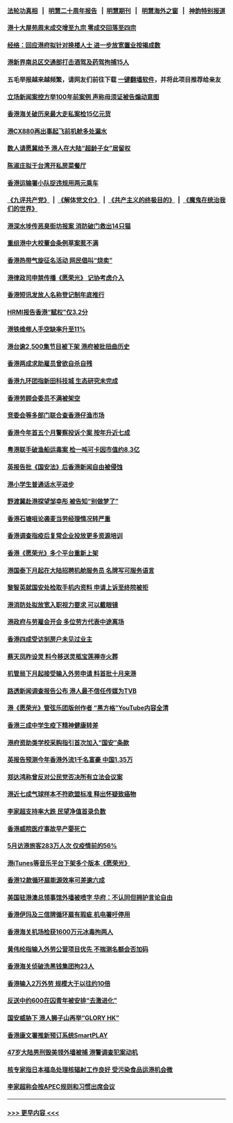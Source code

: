 #### [法轮功真相](https://github.com/gfw-breaker/truth/blob/master/README.md?t=0) &nbsp;&nbsp;|&nbsp;&nbsp; [明慧二十周年报告](https://github.com/gfw-breaker/mh-reports/blob/master/README.md?t=0) &nbsp;&nbsp;|&nbsp;&nbsp;[明慧期刊](https://github.com/gfw-breaker/mh-qikan) &nbsp;&nbsp;|&nbsp;&nbsp; [明慧海外之窗](https://github.com/gfw-breaker/mh-news/blob/master/README.md?t=0) &nbsp;&nbsp;|&nbsp;&nbsp; [神韵特别报道](https://github.com/gfw-breaker/mh-news/blob/master/shenyun.md?t=0)
#### [港十大屋苑周末成交增至九宗 零成交回落至四宗](../pages/nsc415/n14023227.md?t=06280044) 
#### [经络：回应港府拟针对换楼人士 进一步放宽置业按揭成数](../pages/nsc415/n14023223.md?t=06280044) 
#### [港新界南总区交通部打击酒驾及药驾拘捕15人](../pages/nsc415/n14023216.md?t=06280044) 
#### 五毛举报越来越频繁，请网友们前往下载 [一键翻墙软件](https://github.com/gfw-breaker/ssr-accounts)，并将此项目推荐给亲友
#### [立场新闻案控方举100年前案例 声称毋须证被告煽动意图](../pages/nsc415/n14023213.md?t=06280044) 
#### [香港海关破历来最大走私案检15亿元货](../pages/nsc415/n14023205.md?t=06280044) 
#### [港CX880再出事起飞前机舱多处漏水](../pages/nsc415/n14023202.md?t=06280044) 
#### [数人请愿冀给予 港人在大陆“超龄子女”居留权](../pages/nsc415/n14023199.md?t=06280044) 
#### [陈淑庄拟于台湾开私房菜餐厅](../pages/nsc415/n14023194.md?t=06280044) 
#### [香港运输署小队捉违规用两元乘车](../pages/nsc415/n14023178.md?t=06280044) 
#### [《九评共产党》](https://github.com/begood0513/9ping.md/blob/master/README.md) &nbsp;|&nbsp; [《解体党文化》](../../../../jtdwh.md/blob/master/README.md)  &nbsp;|&nbsp; [《共产主义的终极目的》](../../../../gczydzjmd.md/blob/master/README.md) &nbsp;|&nbsp; [《魔鬼在统治我们的世界》](../../../../mgztzwmdsj.md/blob/master/README.md) 
#### [港深水埗传恶臭街坊报案 消防破门救出14只猫](../pages/nsc415/n14021271.md?t=06280044) 
#### [重组港中大校董会条例草案惹不满](../pages/nsc415/n14021268.md?t=06280044) 
#### [香港热带气旋征名活动 网民倡叫“烧卖”](../pages/nsc415/n14021265.md?t=06280044) 
#### [港律政司申禁传播《愿荣光》 记协考虑介入](../pages/nsc415/n14021264.md?t=06280044) 
#### [香港短讯发放人名称登记制年底推行](../pages/nsc415/n14021259.md?t=06280044) 
#### [HRMI报告香港“赋权”仅3.2分](../pages/nsc415/n14021249.md?t=06280044) 
#### [港铁维修人手空缺率升至11%](../pages/nsc415/n14021224.md?t=06280044) 
#### [港台逾2,500集节目被下架 港府被批扭曲历史](../pages/nsc415/n14020409.md?t=06280044) 
#### [香港两成求助雇员曾欲自杀自残](../pages/nsc415/n14019875.md?t=06280044) 
#### [香港九环团指新田科技城 生态研究未完成](../pages/nsc415/n14019874.md?t=06280044) 
#### [香港劳顾会委员不满被架空](../pages/nsc415/n14019873.md?t=06280044) 
#### [竞委会等多部门联合查香港仔渔市场](../pages/nsc415/n14019872.md?t=06280044) 
#### [香港今年首五个月警察投诉个案 按年升近七成](../pages/nsc415/n14019871.md?t=06280044) 
#### [粤港联手破渔船运毒案 检一吨可卡因市值约8.3亿](../pages/nsc415/n14019868.md?t=06280044) 
#### [英报告批《国安法》后香港新闻自由被侵蚀](../pages/nsc415/n14019560.md?t=06280044) 
#### [港小学生普通话水平进步](../pages/nsc415/n14019243.md?t=06280044) 
#### [野渡冀赴港探望邹幸彤 被告知“别做梦了”](../pages/nsc415/n14019249.md?t=06280044) 
#### [香港石塘咀论袭麦当劳经理情况转严重](../pages/nsc415/n14019247.md?t=06280044) 
#### [香港调查指疫后复常企业投放更多资源培训](../pages/nsc415/n14019246.md?t=06280044) 
#### [香港《愿荣光》多个平台重新上架](../pages/nsc415/n14019244.md?t=06280044) 
#### [港国泰下月起在大陆招聘机舱服务员 名牌写可服务语言](../pages/nsc415/n14019242.md?t=06280044) 
#### [黎智英就国安处检取手机内资料 申请上诉至终院被拒](../pages/nsc415/n14019241.md?t=06280044) 
#### [港消防处拟放宽入职视力要求 可以戴眼镜](../pages/nsc415/n14019240.md?t=06280044) 
#### [港政府与劳雇会开会 多位劳方代表中途离场](../pages/nsc415/n14019239.md?t=06280044) 
#### [香港四成受访㓥房户未见过业主](../pages/nsc415/n14018526.md?t=06280044) 
#### [蔡天凤昨设灵 料今移送灵柩宝莲禅寺火葬](../pages/nsc415/n14018524.md?t=06280044) 
#### [机管局下月起接受输入外劳申请 料首批十月来港](../pages/nsc415/n14018525.md?t=06280044) 
#### [路透新闻调查报告公布 港人最不信任传媒为TVB](../pages/nsc415/n14018527.md?t=06280044) 
#### [港《愿荣光》管弦乐团版创作者 “黑方格”YouTube内容全清](../pages/nsc415/n14018528.md?t=06280044) 
#### [香港三成中学生疫下精神健康转差](../pages/nsc415/n14018529.md?t=06280044) 
#### [港府资助类学校采购指引首次加入“国安”条款](../pages/nsc415/n14018149.md?t=06280044) 
#### [英报告预测今年香港外流1千名富豪 中国1.35万](../pages/nsc415/n14017701.md?t=06280044) 
#### [郑达鸿称曾反对公民党否决所有立法会议案](../pages/nsc415/n14017013.md?t=06280044) 
#### [港近七成气球样本不符欧盟标准 释出怀疑致癌物](../pages/nsc415/n14017010.md?t=06280044) 
#### [李家超支持率大跌 民望净值首录负数](../pages/nsc415/n14017008.md?t=06280044) 
#### [香港威院医疗事故早产婴死亡](../pages/nsc415/n14017011.md?t=06280044) 
#### [5月访港旅客283万人次 仅疫情前的56%](../pages/nsc415/n14017012.md?t=06280044) 
#### [港iTunes等音乐平台下架多个版本《愿荣光》](../pages/nsc415/n14017014.md?t=06280044) 
#### [香港12款循环扇能源效率可差逾六成](../pages/nsc415/n14017015.md?t=06280044) 
#### [美国驻港澳总领事馆外墙被喷字 华府：不认同但拥护言论自由](../pages/nsc415/n14016300.md?t=06280044) 
#### [香港伊玛及三信牌循环扇有瑕疵 机电署吁停用](../pages/nsc415/n14016301.md?t=06280044) 
#### [香港海关机场检获1600万元冰毒拘两人](../pages/nsc415/n14016302.md?t=06280044) 
#### [黄伟纶指输入外劳公营项目优先 不揣测名额会否加码](../pages/nsc415/n14016303.md?t=06280044) 
#### [香港海关侦破洗黑钱集团拘23人](../pages/nsc415/n14016304.md?t=06280044) 
#### [香港输入2万外劳 规模大于以往约10倍](../pages/nsc415/n14015870.md?t=06280044) 
#### [反送中约600在囚青年被安排“去激进化”](../pages/nsc415/n14015748.md?t=06280044) 
#### [国安威胁下 港人狮子山再举“GLORY HK”](../pages/nsc415/n14015604.md?t=06280044) 
#### [香港康文署推新预订系统SmartPLAY](../pages/nsc415/n14015582.md?t=06280044) 
#### [47岁大陆男刑毁美领外墙被捕 港警调查犯案动机](../pages/nsc415/n14015580.md?t=06280044) 
#### [核专家指日本福岛处理核辐射工作良好 受污染食品运港机会微](../pages/nsc415/n14015579.md?t=06280044) 
#### [李家超称会按APEC规则和习惯出席会议](../pages/nsc415/n14015581.md?t=06280044) 

----
#### [ >>> 更早内容 <<< ](../indexes/nsc415-earlier.md)
